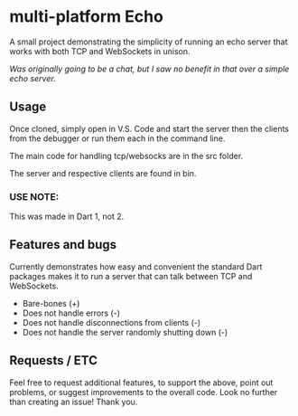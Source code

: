# multi-platform Echo

A small project demonstrating the simplicity of running an echo server that works 
with both TCP and WebSockets in unison. 

<i> Was originally going to be a chat, but I saw no benefit in that over a simple echo server. </i>

## Usage

Once cloned, simply open in V.S. Code and start the server then the clients from the debugger or 
run them each in the command line.  

The main code for handling tcp/websocks are in the src folder.

The server and respective clients are found in bin.

### USE NOTE:
This was made in Dart 1, not 2.

## Features and bugs

Currently demonstrates how easy and convenient the standard Dart packages makes it to run a server that can
talk between TCP and WebSockets.

- Bare-bones (+)
- Does not handle errors (-)
- Does not handle disconnections from clients (-)
- Does not handle the server randomly shutting down (-)

## Requests / ETC
Feel free to request additional features, to support the above, point out problems, or suggest
improvements to the overall code. Look no further than creating an issue! Thank you.